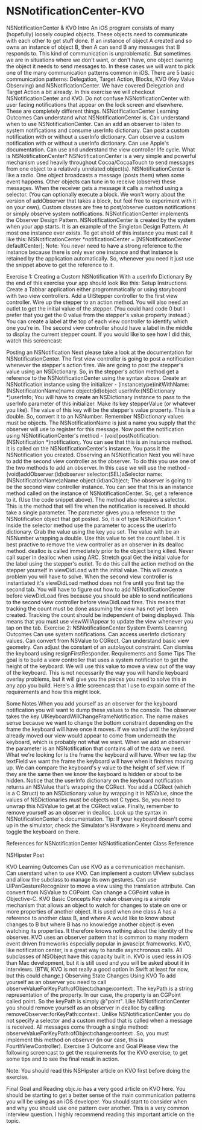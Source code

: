 # NSNotificationCenter-KVO
NSNotificationCenter & KVO
Intro
An iOS program consists of many (hopefully) loosely coupled objects. These objects need to communicate with each other to get stuff done.
If an instance of object A created and so owns an instance of object B, then A can send B any messages that B responds to. This kind of communication is unproblematic. But sometimes we are in situations where we don't want, or don't have, one object owning the object it needs to send messages to. In these cases we will want to pick one of the many communication patterns common in iOS.
There are 5 basic communication patterns: Delegation, Target Action, Blocks, KVO (Key Value Observing) and NSNotificationCenter.
We have covered Delegation and Target Action a bit already. In this exercise we will checkout NSNotificationCenter and KVO.
Do not confuse NSNotificationCenter with user facing notifications that appear on the lock screen and elsewhere. These are completely different things.
NSNotificationCenter
Learning Outcomes
Can understand what NSNotificationCenter is.
Can understand when to use NSNotificationCenter.
Can an add an observer to listen to system notifications and consume userInfo dictionary.
Can post a custom notification with or without a userInfo dictionary.
Can observe a custom notification with or without a userInfo dictionary.
Can use Apple's documentation.
Can use and understand the view controller life cycle.
What is NSNotificationCenter?
NSNotificationCenter is a very simple and powerful mechanism used heavily throughout Cocoa/CocoaTouch to send messages from one object to a relatively unrelated object(s).
NSNotificationCenter is like a radio. One object broadcasts a message (posts them) when some event happens. Other objects can tune in to receive (observe) these messages.
When the receiver gets a message it calls a method using a selector. (You can optionally execute a block. We won't worry about the version of addObserver that takes a block, but feel free to experiment with it on your own).
Custom classes are free to post/observe custom notifications or simply observe system notifications.
NSNotificationCenter implements the Observer Design Pattern.
NSNotificationCenter is created by the system when your app starts. It is an example of the Singleton Design Pattern. At most one instance ever exists. To get ahold of this instance you must call it like this:
NSNotificationCenter *notificationCenter = [NSNotificationCenter defaultCenter];
Note: You never need to have a strong reference to the instance because there is only ever one instance and that instance is retained by the application automatically. So, whenever you need it just use the snippet above to get the reference to it.

Exercise 1: Creating a Custom NSNotification With a userInfo Dictionary
By the end of this exercise your app should look like this: 
Setup Instructions
Create a Tabbar application either progrommatically or using storyboard with two view controllers.
Add a UIStepper controller to the first view controller.
Wire up the stepper to an action method.
You will also need an outlet to get the initial value of the stepper. (You could hard code 0 but I prefer that you get the 0 value from the stepper's value property instead.)
You can create a label at the top of each view controller to identify which one you're in.
The second view controller should have a label in the middle to display the current stepper count.
If you would like to see how I did this, watch this screencast:

Posting an NSNotification
Next please take a look at the documentation for NSNotificationCenter.
The first view controller is going to post a notification whenever the stepper's action fires.
We are going to post the stepper's value using an NSDictionary.
So, in the stepper's action method get a reference to the NSNotificationCenter using the syntax above.
Create an NSNotification instance using the initializer - (instancetype)initWithName:(NSNotificationName)name object:(id)object userInfo:(NSDictionary *)userInfo;
You will have to create an NSDictionary instance to pass to the userInfo parameter of this initializer. Make its key stepperValue (or whatever you like). The value of this key will be the stepper's value property. This is a double. So, convert it to an NSNumber. Remember NSDictionary values must be objects.
The NSNotificationName is just a name you supply that the observer will use to register for this message.
Now post the notification using NSNotificationCenter's method - (void)postNotification:(NSNotification *)notification;. You can see that this is an instance method. It is called on the NSNotificationCenter's instance. You pass it the NSNotification you created.
Observing an NSNotification
Next you will have to add the second view controller as the observer.
To do this you use one of the two methods to add an observer. In this case we will use the method - (void)addObserver:(id)observer selector:(SEL)aSelector name:(NSNotificationName)aName object:(id)anObject;
The observer is going to be the second view controller instance.
You can see that this is an instance method called on the instance of NSNotificationCenter. So, get a reference to it. (Use the code snippet above).
The method also requires a selector. This is the method that will fire when the notification is received. It should take a single parameter. The parameter gives you a reference to the NSNotification object that got posted. So, it is of type NSNotification *.
Inside the selector method use the parameter to access the userInfo dictionary. Grab the value using the key you set. The value with be an NSNumber wrapping a double.
Use this value to set the count label.
It is best practive to remove the view controller as an observer in its dealloc method. dealloc is called immediately prior to the object being killed. Never call super in dealloc when using ARC.
Stretch goal
Get the initial value for the label using the stepper's outlet. To do this call the action method on the stepper yourself in viewDidLoad with the initial value.
This will create a problem you will have to solve. When the second view controller is instantiated it's viewDidLoad method does not fire until you first tap the second tab. You will have to figure out how to add NSNotificationCenter before viewDidLoad fires because you should be able to send notifications to the second view controller before viewDidLoad fires. This means that tracking the count must be done assuming the view has not yet been created. Tracking the count should be independent of being displayed. This means that you must use viewWillAppear to update the view whenever you tap on the tab.
Exercise 2: NSNotificationCenter System Events
Learning Outcomes
Can use system notifications.
Can access userInfo dictionary values.
Can convert from NSValue to CGRect.
Can understand basic view geometry.
Can adjust the constant of an autolayout constraint.
Can dismiss the keyboard using resignFirstResponder.
Requirements and Some Tips
The goal is to build a view controller that uses a system notification to get the height of the keyboard. We will use this value to move a view out of the way of the keyboard. This is not necessarily the way you will handle keyboard overlay problems, but it will give you the pieces you need to solve this in any app you build.
Here's a little screencast that I use to expain some of the requirements and how this might look.

Some Notes
When you add yourself as an observer for the keyboard notification you will want to dump these values to the console. The observer takes the key UIKeyboardWillChangeFrameNotification. The name makes sense because we want to change the bottom constraint depending on the frame the keyboard will have once it moves. If we waited until the keyboard already moved our view would appear to come from underneath the keyboard, which is probably not what we want.
When we add an observer the parameter is an NSNotification that contains all of the data we need. What we're looking for is the frame the keyboard will have. When we tap the textField we want the frame the keyboard will have when it finishes moving up. We can compare the keyboard's y value to the height of self.view. If they are the same then we know the keyboard is hidden or about to be hidden.
Notice that the userInfo dictionary on the keyboard notification returns an NSValue that's wrapping the CGRect. You add a CGRect (which is a C Struct) to an NSDictionary value by wrapping it in NSValue, since the values of NSDictionaries must be objects not C types. So, you need to unwrap this NSValue to get at the CGRect value.
Finally, remember to remove yourself as an observer in dealloc. Look up the syntax in NSNotificationCenter's documentation.
Tip: If your keyboard doesn't come up in the simulator, check the Simulator's Hardware > Keyboard menu and toggle the keyboard on there.

References for NSNotificationCenter
NSNotificationCenter Class Reference

NSHipster Post

KVO
Learning Outcomes
Can use KVO as a communication mechanism.
Can userstand when to use KVO.
Can implement a custom UIView subclass and allow the subclass to manage its own gestures.
Can use UIPanGestureRecognizer to move a view using the translation attribute.
Can convert from NSValue to CGPoint.
Can change a CGPoint value in Objective-C.
KVO Basic Concepts
Key value observing is a simple mechanism that allows an object to watch for changes to state on one or more properties of another object.
It is used when one class A has a reference to another class B, and where A would like to know about changes to B but where B has no knowledge another object is even watching its properties. It therefore knows nothing about the identity of the observer.
KVO uses an observer pattern that is common to many modern event driven frameworks especially popular in javascipt frameworks.
KVO, like notification center, is a great way to handle asynchronous calls.
All subclasses of NSObject have this capacity built in.
KVO is used less in iOS than Mac development, but it is still used and you will be asked about it in interviews. (BTW, KVO is not really a good option in Swift at least for now, but this could change.)
Observing State Changes Using KVO
To add yourself as an observer you need to call observeValueForKeyPath:ofObject:change:context:. The keyPath is a string representation of the property. In our case, the property is an CGPoint called point. So the keyPath is simply @"point".
Like NSNotificationCenter you should remove yourself as an observer in dealloc by calling removeObserver:forKeyPath:context:.
Unlike NSNotificationCenter you do not specify a selector and a custom method that is called when a message is received. All messages come through a single method: observeValueForKeyPath:ofObject:change:context:. So, you must implement this method on observer (in our case, this is FourthViewController).
Exercise 3 Outcome and Goal
Please view the following screencast to get the requirements for the KVO exercise, to get some tips and to see the final result in action.

Note: You should read this NSHipster article on KVO first before doing the exercise.

Final Goal and Reading
objc.io has a very good article on KVO here.
You should be starting to get a better sense of the main communication patterns you will be using as an iOS developer. You should start to consider when and why you should use one pattern over another. This is a very common interview question. I highly recommend reading this important article on the topic.
